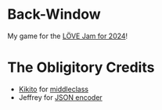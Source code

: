 # Back-Window
My game for the [LÖVE Jam for 2024](https://itch.io/jam/love2d-jam-2024)!

# The Obligitory Credits
- [Kikito](https://github.com/kikito) for [middleclass](https://github.com/kikito/middleclass)
- Jeffrey for [JSON encoder](http://regex.info/blog/lua/json)